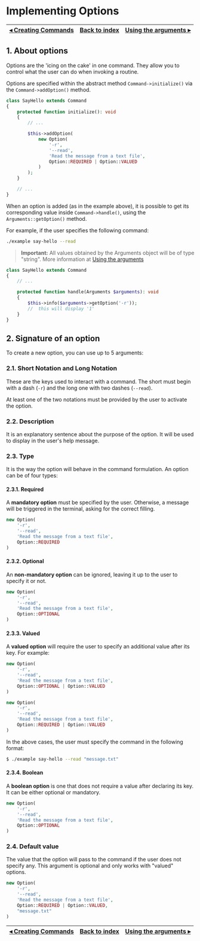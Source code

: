 # Implementing Options

[◂ Creating Commands](04-creating-commands.md) | [Back to index](index.md) | [Using the arguments ▸](06-using-the-arguments.md)
-- | -- | --

## 1. About options

Options are the 'icing on the cake' in one command. They allow you to control what the user can do when invoking a routine.

Options are specified within the abstract method `Command->initialize()` via the `Command->addOption()` method.

```php
class SayHello extends Command
{
    protected function initialize(): void
    {
        // ...

        $this->addOption(
            new Option(
                '-r',
                '--read',
                'Read the message from a text file',
                Option::REQUIRED | Option::VALUED
            )
        );
    }

    // ...
}
```

When an option is added (as in the example above), it is possible to get its corresponding value inside `Command->handle()`, using the `Arguments::getOption()` method.

For example, if the user specifies the following command:

```bash
./example say-hello --read
```

> **Important:** All values obtained by the Arguments object will be of type "string". More information at [Using the arguments](06-using-the-arguments.md)

```php
class SayHello extends Command
{
    // ...

    protected function handle(Arguments $arguments): void
    {
        $this->info($arguments->getOption('-r'));
        //  this will display '1'
    }
}
```

## 2. Signature of an option

To create a new option, you can use up to 5 arguments:

### 2.1. Short Notation and Long Notation

These are the keys used to interact with a command. The short must begin with a dash (`-r`) and the long one with two dashes (`--read`).

At least one of the two notations must be provided by the user to activate the option.

### 2.2. Description

It is an explanatory sentence about the purpose of the option. It will be used to display in the user's help message.

### 2.3. Type

It is the way the option will behave in the command formulation.
An option can be of four types:

#### 2.3.1. Required

A **mandatory option** must be specified by the user. Otherwise, a message will be triggered in the terminal, asking for the correct filling.

```php
new Option(
    '-r',
    '--read',
    'Read the message from a text file',
    Option::REQUIRED
)
```

#### 2.3.2. Optional

An **non-mandatory option** can be ignored, leaving it up to the user to specify it or not.

```php
new Option(
    '-r',
    '--read',
    'Read the message from a text file',
    Option::OPTIONAL
)
```

#### 2.3.3. Valued

A **valued option** will require the user to specify an additional value after its key. For example:

```php
new Option(
    '-r',
    '--read',
    'Read the message from a text file',
    Option::OPTIONAL | Option::VALUED
)
```

```php
new Option(
    '-r',
    '--read',
    'Read the message from a text file',
    Option::REQUIRED | Option::VALUED
)
```

In the above cases, the user must specify the command in the following format:

```bash
$ ./example say-hello --read "message.txt"
```

#### 2.3.4. Boolean

A **boolean option** is one that does not require a value after declaring its key. It can be either optional or mandatory.

```php
new Option(
    '-r',
    '--read',
    'Read the message from a text file',
    Option::OPTIONAL
)
```

### 2.4. Default value

The value that the option will pass to the command if the user does not specify any. This argument is optional and only works with "valued" options.

```php
new Option(
    '-r',
    '--read',
    'Read the message from a text file',
    Option::REQUIRED | Option::VALUED,
    "message.txt"
)
```

[◂ Creating Commands](04-creating-commands.md) | [Back to index](index.md) | [Using the arguments ▸](06-using-the-arguments.md)
-- | -- | --
